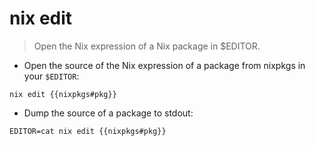 # nix edit

> Open the Nix expression of a Nix package in $EDITOR.

- Open the source of the Nix expression of a package from nixpkgs in your `$EDITOR`:

`nix edit {{nixpkgs#pkg}}`

- Dump the source of a package to stdout:

`EDITOR=cat nix edit {{nixpkgs#pkg}}`

